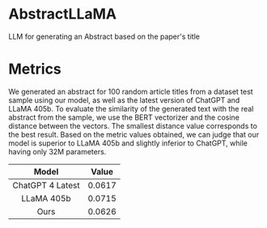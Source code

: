# AbstractLLaMA
LLM for generating an Abstract based on the paper's title

# Metrics

We generated an abstract for 100 random article titles from a dataset test sample using our model, as well as the latest version of ChatGPT and LLaMA 405b. To evaluate the similarity of the generated text with the real abstract from the sample, we use the BERT vectorizer and the cosine distance between the vectors. The smallest distance value corresponds to the best result. Based on the metric values obtained, we can judge that our model is superior to LLaMA 405b and slightly inferior to ChatGPT, while having only 32M parameters.

|       Model      |  Value |
|:----------------:|:------:|
| ChatGPT 4 Latest | 0.0617 |
| LLaMA 405b       | 0.0715 |
| Ours             | 0.0626 |
